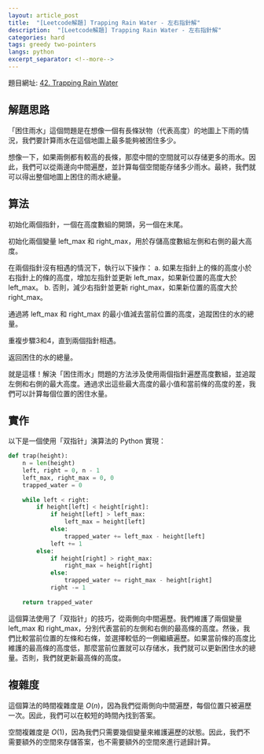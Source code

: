 ```yaml
---
layout: article_post
title:  "[Leetcode解題] Trapping Rain Water - 左右指針解"
description:  "[Leetcode解題] Trapping Rain Water - 左右指針解"
categories: hard
tags: greedy two-pointers
langs: python
excerpt_separator: <!--more-->
---
```


<!--more-->

題目網址: [42. Trapping Rain Water](https://leetcode.com/problems/trapping-rain-water/)


## 解題思路
「困住雨水」這個問題是在想像一個有長條狀物（代表高度）的地圖上下雨的情況，我們要計算雨水在這個地圖上最多能夠被困住多少。

想像一下，如果兩側都有較高的長條，那麼中間的空間就可以存储更多的雨水。因此，我們可以從兩邊向中間遍歷，並計算每個空間能存储多少雨水。最終，我們就可以得出整個地圖上困住的雨水總量。

## 算法
初始化兩個指針，一個在高度數組的開頭，另一個在末尾。

初始化兩個變量 left_max 和 right_max，用於存儲高度數組左側和右側的最大高度。

在兩個指針沒有相遇的情況下，執行以下操作：
a. 如果左指針上的條的高度小於右指針上的條的高度，增加左指針並更新 left_max，如果新位置的高度大於 left_max。
b. 否則，減少右指針並更新 right_max，如果新位置的高度大於 right_max。

通過將 left_max 和 right_max 的最小值減去當前位置的高度，追蹤困住的水的總量。

重複步驟3和4，直到兩個指針相遇。

返回困住的水的總量。

就是這樣！解決「困住雨水」問題的方法涉及使用兩個指針遍歷高度數組，並追蹤左側和右側的最大高度。通過求出這些最大高度的最小值和當前條的高度的差，我們可以計算每個位置的困住水量。

## 實作
以下是一個使用「双指针」演算法的 Python 實現：
```python
def trap(height):
    n = len(height)
    left, right = 0, n - 1
    left_max, right_max = 0, 0
    trapped_water = 0
    
    while left < right:
        if height[left] < height[right]:
            if height[left] > left_max:
                left_max = height[left]
            else:
                trapped_water += left_max - height[left]
            left += 1
        else:
            if height[right] > right_max:
                right_max = height[right]
            else:
                trapped_water += right_max - height[right]
            right -= 1
    
    return trapped_water
```
這個算法使用了「双指针」的技巧，從兩側向中間遍歷。我們維護了兩個變量 left_max 和 right_max，分別代表當前的左側和右側的最高條的高度。然後，我們比較當前位置的左條和右條，並選擇較低的一側繼續遍歷。如果當前條的高度比維護的最高條的高度低，那麼當前位置就可以存储水，我們就可以更新困住水的總量。否則，我們就更新最高條的高度。

## 複雜度
這個算法的時間複雜度是 $O(n)$，因為我們從兩側向中間遍歷，每個位置只被遍歷一次。因此，我們可以在較短的時間內找到答案。

空間複雜度是 $O(1)$，因為我們只需要幾個變量來維護遍歷的狀態。因此，我們不需要額外的空間來存儲答案，也不需要額外的空間來進行遞歸計算。
